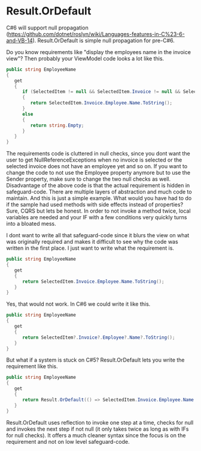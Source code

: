 Result.OrDefault
================
C#6 will support null propagation (https://github.com/dotnet/roslyn/wiki/Languages-features-in-C%23-6-and-VB-14).
Result.OrDefault is simple null propagation for pre-C#6.

Do you know requirements like "display the employees name in the invoice view"? Then probably your ViewModel code looks a lot like this.
```csharp
public string EmployeeName
{
   get 
   {
      if (SelectedItem != null && SelectedItem.Invoice != null && SelectedItem.Invoice.Employee != null && SelectedItem.Invoice.Employee.Name != null)
      {
         return SelectedItem.Invoice.Employee.Name.ToString();
      }
      else
      {
         return string.Empty;
      }
   }   
}
```
The requirements code is cluttered in null checks, since you dont want the user to get NullReferenceExceptions when no invoice is selected or the selected invoice does not have an employee yet and so on.
If you want to change the code to not use the Employee property anymore but to use the Sender property, make sure to change the two null checks as well.
Disadvantage of the above code is that the actual requirement is hidden in safeguard-code.
There are multiple layers of abstraction and much code to maintain. 
And this is just a simple example. 
What would you have had to do if the sample had used methods with side effects instead of properties? 
Sure, CQRS but lets be honest.
In order to not invoke a method twice, local variables are needed and your IF with a few conditions very quickly turns into a bloated mess.

I dont want to write all that safeguard-code since it blurs the view on what was originally required and makes it difficult to see why the code was written in the first place.
I just want to write what the requirement is.
```csharp
public string EmployeeName
{
   get 
   {
      return SelectedItem.Invoice.Employee.Name.ToString();
   }
}
```
Yes, that would not work.
In C#6 we could write it like this.
```csharp
public string EmployeeName
{
   get
   {
      return SelectedItem?.Invoice?.Employee?.Name?.ToString();
   }
}
```
But what if a system is stuck on C#5?
Result.OrDefault lets you write the requirement like this.
```csharp
public string EmployeeName
{
   get 
   {
      return Result.OrDefault(() => SelectedItem.Invoice.Employee.Name.ToString());
   }
}
```
Result.OrDefault uses reflection to invoke one step at a time, checks for null and invokes the next step if not null (it only takes twice as long as with IFs for null checks).
It offers a much cleaner syntax since the focus is on the requirement and not on low level safeguard-code.